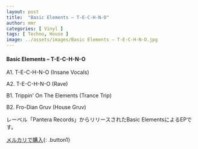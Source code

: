 ```yaml
---
layout: post
title:  "Basic Elements – T-E-C-H-N-O"
author: mmr
categories: [ Vinyl ]
tags: [ Techno, House ]
image: ../assets/images/Basic Elements – T-E-C-H-N-O.jpg
---
```


#### Basic Elements – T-E-C-H-N-O

A1. T-E-C-H-N-O (Insane Vocals)

A2. T-E-C-H-N-O (Rave)

B1. Trippin' On The Elements (Trance Trip)

B2. Fro-Dian Gruv (House Gruv)

レーベル「Pantera Records」からリリースされたBasic ElementsによるEPです。

[メルカリで購入](https://jp.mercari.com/item/m57566827619){: .button1}

